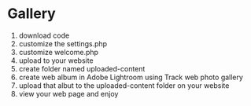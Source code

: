 # Gallery
1) download code
2) customize the settings.php
3) customize welcome.php
4) upload to your website
5) create folder named uploaded-content
6) create web album in Adobe Lightroom using Track web photo gallery
7) upload that albut to the uploaded-content folder on your website
8) view your web page and enjoy
